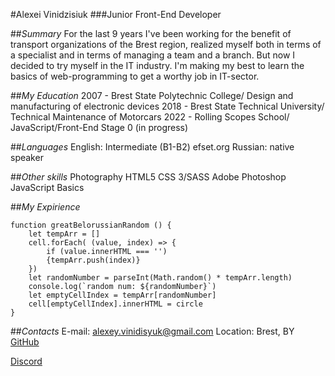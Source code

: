 #Alexei Vinidzisiuk
###Junior Front-End Developer

##*Summary*
For the last 9 years I've been working for the benefit of transport organizations of the Brest region, realized myself both in terms of a specialist and in terms of managing a team and a branch. But now I decided to try myself in the IT industry. I'm making my best to learn the basics of web-programming to get a worthy job in IT-sector.

##*My Education*
2007 - Brest State Polytechnic College/ Design and manufacturing of electronic devices
2018 - Brest State Technical University/ Technical Maintenance of Motorcars
2022 - Rolling Scopes School/ JavaScript/Front-End Stage 0 (in progress)

##*Languages*
English: Intermediate (B1-B2) efset.org
Russian: native speaker

##*Other skills*
Photography
HTML5
CSS 3/SASS
Adobe Photoshop
JavaScript Basics

##*My Expirience*
```
function greatBelorussianRandom () {
    let tempArr = []
    cell.forEach( (value, index) => {
        if (value.innerHTML === '')  
        {tempArr.push(index)}
    })
    let randomNumber = parseInt(Math.random() * tempArr.length)
    console.log(`random num: ${randomNumber}`)
    let emptyCellIndex = tempArr[randomNumber]
    cell[emptyCellIndex].innerHTML = circle
}
```

##*Contacts*
E-mail: alexey.vinidisyuk@gmail.com
Location: Brest, BY
[GitHub](https://github.com/CanisMajor01)

[Discord](https://discordapp.com/users/919991216580493322)